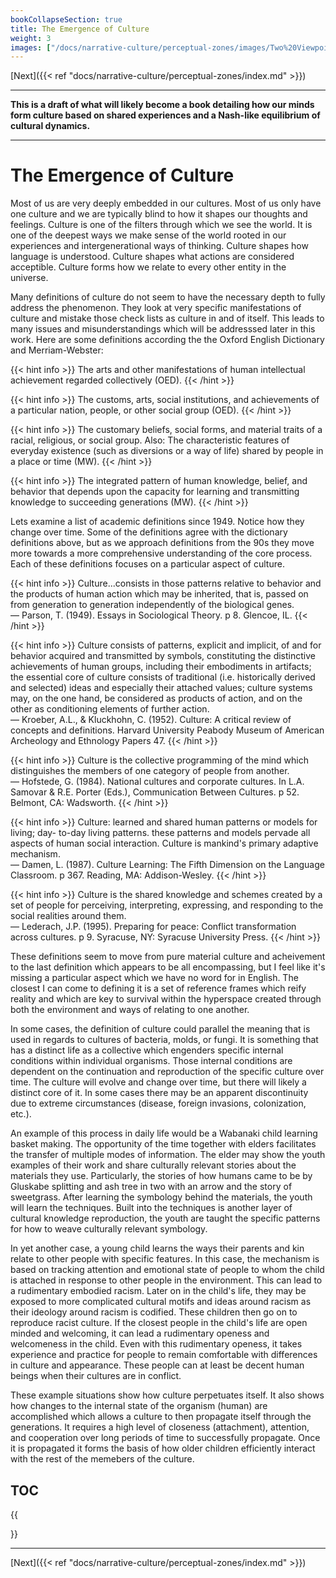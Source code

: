 ```yaml
---
bookCollapseSection: true
title: The Emergence of Culture
weight: 3
images: ["/docs/narrative-culture/perceptual-zones/images/Two%20Viewpoints.jpeg"]
---
```


[Next]({{< ref "docs/narrative-culture/perceptual-zones/index.md" >}})

---

**This is a draft of what will likely become a book detailing how our minds form culture based on shared experiences and a Nash-like equilibrium of cultural dynamics.**

---

# The Emergence of Culture

Most of us are very deeply embedded in our cultures. Most of us only have one culture and we are typically blind to how it shapes our thoughts and feelings. Culture is one of the filters through which we see the world. It is one of the deepest ways we make sense of the world rooted in our experiences and intergenerational ways of thinking. Culture shapes how language is understood. Culture shapes what actions are considered acceptible. Culture forms how we relate to every other entity in the universe.

Many definitions of culture do not seem to have the necessary depth to fully address the phenomenon. They look at very specific manifestations of culture and mistake those check lists as culture in and of itself. This leads to many issues and misunderstandings which will be addresssed later in this work. Here are some definitions according the the Oxford English Dictionary and Merriam-Webster:

{{< hint info >}}
The arts and other manifestations of human intellectual achievement regarded collectively (OED).
{{< /hint >}}

{{< hint info >}}
The customs, arts, social institutions, and achievements of a particular nation, people, or other social group (OED).
{{< /hint >}}

{{< hint info >}}
The customary beliefs, social forms, and material traits of a racial, religious, or social group.
Also: The characteristic features of everyday existence (such as diversions or a way of life) shared by people in a place or time (MW).
{{< /hint >}}

{{< hint info >}}
The integrated pattern of human knowledge, belief, and behavior that depends upon the capacity for learning and transmitting knowledge to succeeding generations (MW).
{{< /hint >}}

Lets examine a list of academic definitions since 1949. Notice how they change over time. Some of the definitions agree with the dictionary definitions above, but as we approach definitions from the 90s they move more towards a more comprehensive understanding of the core process. Each of these definitions focuses on a particular aspect of culture.

{{< hint info >}}
Culture...consists in those patterns relative to behavior and the products of human action which may be inherited, that is, passed on from generation to generation independently of the biological genes.<br/>
&mdash; Parson, T. (1949). Essays in Sociological Theory. p 8. Glencoe, IL.
{{< /hint >}}

{{< hint info >}}
Culture consists of patterns, explicit and implicit, of and for behavior acquired and transmitted by symbols, constituting the distinctive achievements of human groups, including their embodiments in artifacts; the essential core of culture consists of traditional (i.e. historically derived and selected) ideas and especially their attached values; culture systems may, on the one hand, be considered as products of action, and on the other as conditioning elements of further action.<br/>
&mdash; Kroeber, A.L., & Kluckhohn, C. (1952). Culture: A critical review of concepts and definitions. Harvard University Peabody Museum of American Archeology and Ethnology Papers 47.
{{< /hint >}}

{{< hint info >}}
Culture is the collective programming of the mind which distinguishes the members of one category of people from another.<br/>
&mdash; Hofstede, G. (1984). National cultures and corporate cultures. In L.A. Samovar & R.E. Porter (Eds.), Communication Between Cultures. p 52. Belmont, CA: Wadsworth.
{{< /hint >}}

{{< hint info >}}
Culture: learned and shared human patterns or models for living; day- to-day living patterns. these patterns and models pervade all aspects of human social interaction. Culture is mankind's primary adaptive mechanism.<br/>
&mdash; Damen, L. (1987). Culture Learning: The Fifth Dimension on the Language Classroom. p 367. Reading, MA: Addison-Wesley.
{{< /hint >}}

{{< hint info >}}
Culture is the shared knowledge and schemes created by a set of people for perceiving, interpreting, expressing, and responding to the social realities around them.<br/>
&mdash; Lederach, J.P. (1995). Preparing for peace: Conflict transformation across cultures. p 9. Syracuse, NY: Syracuse University Press.
{{< /hint >}}

These definitions seem to move from pure material culture and acheivement to the last definition which appears to be all encompassing, but I feel like it's missing a particular aspect which we have no word for in English. The closest I can come to defining it is a set of reference frames which reify reality and which are key to survival within the hyperspace created through both the environment and ways of relating to one another.

In some cases, the definition of culture could parallel the meaning that is used in regards to cultures of bacteria, molds, or fungi. It is something that has a distinct life as a collective which engenders specific internal conditions within individual organisms. Those internal conditions are dependent on the continuation and reproduction of the specific culture over time. The culture will evolve and change over time, but there will likely a distinct core of it. In some cases there may be an apparent discontinuity due to extreme circumstances (disease, foreign invasions, colonization, etc.).

An example of this process in daily life would be a Wabanaki child learning basket making. The opportunity of the time together with elders facilitates the transfer of multiple modes of information. The elder may show the youth examples of their work and share culturally relevant stories about the materials they use. Particularly, the stories of how humans came to be by Gluskabe splitting and ash tree in two with an arrow and the story of sweetgrass. After learning the symbology behind the materials, the youth will learn the techniques. Built into the techniques is another layer of cultural knowledge reproduction, the youth are taught the specific patterns for how to weave culturally relevant symbology.

In yet another case, a young child learns the ways their parents and kin relate to other people with specific features. In this case, the mechanism is based on tracking attention and emotional state of people to whom the child is attached in response to other people in the environment. This can lead to a rudimentary embodied racism. Later on in the child's life, they may be exposed to more complicated cultural motifs and ideas around racism as their ideology around racism is codified. These children then go on to reproduce racist culture. If the closest people in the child's life are open minded and welcoming, it can lead a rudimentary openess and welcomeness in the child. Even with this rudimentary openess, it takes experience and practice for people to remain comfortable with differences in culture and appearance. These people can at least be decent human beings when their cultures are in conflict.

These example situations show how culture perpetuates itself. It also shows how changes to the internal state of the organism (human) are accomplished which allows a culture to then propagate itself through the generations. It requires a high level of closeness (attachment), attention, and cooperation over long periods of time to successfully propagate. Once it is propagated it forms the basis of how older children efficiently interact with the rest of the memebers of the culture.

## TOC

{{<section>}}

---

[Next]({{< ref "docs/narrative-culture/perceptual-zones/index.md" >}})
